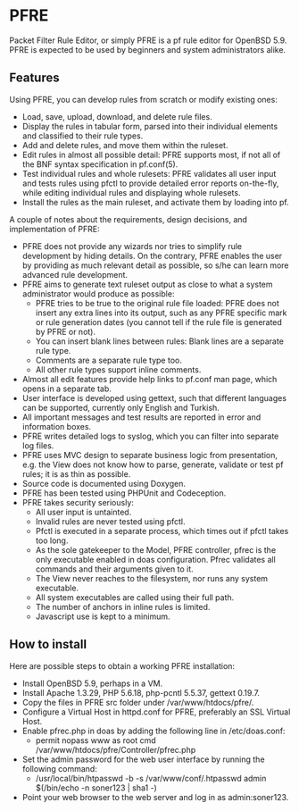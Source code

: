# PFRE

Packet Filter Rule Editor, or simply PFRE is a pf rule editor for OpenBSD 5.9. PFRE is expected to be used by beginners and system administrators alike.

## Features

Using PFRE, you can develop rules from scratch or modify existing ones:

- Load, save, upload, download, and delete rule files.
- Display the rules in tabular form, parsed into their individual elements and classified to their rule types.
- Add and delete rules, and move them within the ruleset.
- Edit rules in almost all possible detail: PFRE supports most, if not all of the BNF syntax specification in pf.conf(5).
- Test individual rules and whole rulesets: PFRE validates all user input and tests rules using pfctl to provide detailed error reports on-the-fly, while editing individual rules and displaying whole rulesets.
- Install the rules as the main ruleset, and activate them by loading into pf.

A couple of notes about the requirements, design decisions, and implementation of PFRE:

- PFRE does not provide any wizards nor tries to simplify rule development by hiding details. On the contrary, PFRE enables the user by providing as much relevant detail as possible, so s/he can learn more advanced rule development.
- PFRE aims to generate text ruleset output as close to what a system administrator would produce as possible:
	+ PFRE tries to be true to the original rule file loaded: PFRE does not insert any extra lines into its output, such as any PFRE specific mark or rule generation dates (you cannot tell if the rule file is generated by PFRE or not).
	+ You can insert blank lines between rules: Blank lines are a separate rule type.
	+ Comments are a separate rule type too.
	+ All other rule types support inline comments.
- Almost all edit features provide help links to pf.conf man page, which opens in a separate tab.
- User interface is developed using gettext, such that different languages can be supported, currently only English and Turkish.
- All important messages and test results are reported in error and information boxes.
- PFRE writes detailed logs to syslog, which you can filter into separate log files.
- PFRE uses MVC design to separate business logic from presentation, e.g. the View does not know how to parse, generate, validate or test pf rules; it is as thin as possible.
- Source code is documented using Doxygen.
- PFRE has been tested using PHPUnit and Codeception.
- PFRE takes security seriously:
	+ All user input is untainted.
	+ Invalid rules are never tested using pfctl.
	+ Pfctl is executed in a separate process, which times out if pfctl takes too long.
	+ As the sole gatekeeper to the Model, PFRE controller, pfrec is the only executable enabled in doas configuration. Pfrec validates all commands and their arguments given to it.
	+ The View never reaches to the filesystem, nor runs any system executable.
	+ All system executables are called using their full path.
	+ The number of anchors in inline rules is limited.
	+ Javascript use is kept to a minimum.

## How to install

Here are possible steps to obtain a working PFRE installation:

- Install OpenBSD 5.9, perhaps in a VM.
- Install Apache 1.3.29, PHP 5.6.18, php-pcntl 5.5.37, gettext 0.19.7.
- Copy the files in PFRE src folder under /var/www/htdocs/pfre/.
- Configure a Virtual Host in httpd.conf for PFRE, preferably an SSL Virtual Host.
- Enable pfrec.php in doas by adding the following line in /etc/doas.conf:
	+ permit nopass www as root cmd /var/www/htdocs/pfre/Controller/pfrec.php
- Set the admin password for the web user interface by running the following command:
	+ /usr/local/bin/htpasswd -b -s /var/www/conf/.htpasswd admin $(/bin/echo -n soner123 | sha1 -)
- Point your web browser to the web server and log in as admin:soner123.

